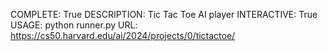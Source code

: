 COMPLETE: True
DESCRIPTION: Tic Tac Toe AI player
INTERACTIVE: True
USAGE: python runner.py
URL: https://cs50.harvard.edu/ai/2024/projects/0/tictactoe/

